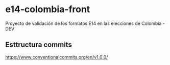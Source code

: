 # e14-colombia-front

Proyecto de validación de los formatos E14 en las elecciones de Colombia - DEV

## Esttructura commits

<https://www.conventionalcommits.org/en/v1.0.0/>
